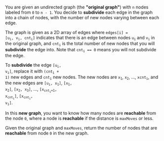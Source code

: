 You are given an undirected graph (the **"original graph"**) with `n` nodes labeled from `0` to `n - 1`. You decide to **subdivide** each edge in the graph into a chain of nodes, with the number of new nodes varying between each edge.

The graph is given as a 2D array of edges where <code>edges[i] = [u<sub>i</sub>, v<sub>i</sub>, cnt<sub>i</sub>]</code> indicates that there is an edge between nodes <code>u<sub>i</sub></code> and <code>v<sub>i</sub></code> in the original graph, and <code>cnt<sub>i</sub></code> is the total number of new nodes that you will **subdivide** the edge into. Note that <code>cnt<sub>i</sub> == 0</code> means you will not subdivide the edge.

To **subdivide** the edge <code>[u<sub>i</sub>, v<sub>i</sub>]</code>, replace it with <code>(cnt<sub>i</sub> + 1)</code> new edges and <code>cnt<sub>i</sub></code> new nodes. The new nodes are <code>x<sub>1</sub></code>, <code>x<sub>2</sub></code>, ..., <code>xcnt<sub>i</sub></code>, and the new edges are <code>[u<sub>i</sub>, x<sub>1</sub>]</code>, <code>[x<sub>1</sub>, x<sub>2</sub>]</code>, <code>[x<sub>2</sub>, x<sub>3</sub>]</code>, ..., <code>[x<sub>cnt<sub>i</sub>+1</sub>, x<sub>cnt<sub>i</sub></sub>]</code>, <code>[x<sub>cnt<sub>i</sub></sub>, v<sub>i</sub>]</code>.

In this **new graph**, you want to know how many nodes are **reachable** from the node `0`, where a node is **reachable** if the distance is `maxMoves` or less.

Given the original graph and `maxMoves`, return the number of nodes that are **reachable** from node `0` in the new graph.